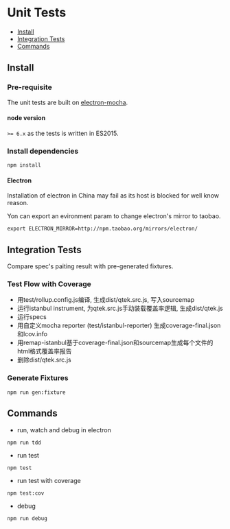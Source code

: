 # Unit Tests

* [Install](#Install)
* [Integration Tests](#integration-tests)
* [Commands](#commands)

## Install

### Pre-requisite

The unit tests are built on [electron-mocha](https://github.com/jprichardson/electron-mocha).

#### node version

`>= 6.x` as the tests is written in ES2015.

### Install dependencies

```shell
npm install
```

#### Electron

Installation of electron in China may fail as its host is blocked for well know reason.

Yon can export an evironment param to change electron's mirror to taobao.
```
export ELECTRON_MIRROR=http://npm.taobao.org/mirrors/electron/
```

## Integration Tests

Compare spec's paiting result with pre-generated fixtures.

### Test Flow with Coverage
* 用test/rollup.config.js编译, 生成dist/qtek.src.js, 写入sourcemap
* 运行istanbul instrument, 为qtek.src.js手动装载覆盖率逻辑, 生成dist/qtek.js
* 运行specs
* 用自定义mocha reporter (test/istanbul-reporter) 生成coverage-final.json和lcov.info
* 用remap-istanbul基于coverage-final.json和sourcemap生成每个文件的html格式覆盖率报告
* 删除dist/qtek.src.js

### Generate Fixtures
```shell
npm run gen:fixture
```

## Commands
* run, watch and debug in electron
```shell
npm run tdd
```
* run test
```shell
npm test
```
* run test with coverage
```shell
npm test:cov
```
* debug
```shell
npm run debug
```